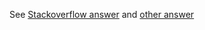 See [Stackoverflow answer](https://stackoverflow.com/questions/59269850/caching-apt-packages-in-github-actions-workflow/60920684#60920684) and [other answer](https://stackoverflow.com/questions/64033686/how-can-i-use-private-docker-image-in-github-actions)